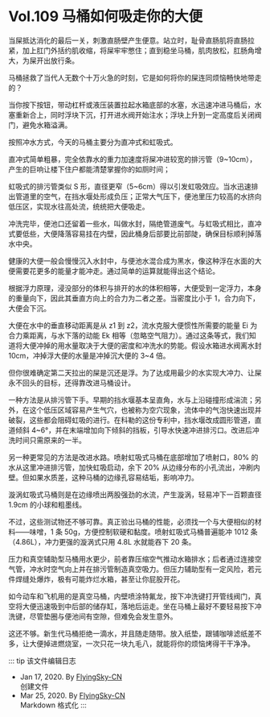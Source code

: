 # Vol.109 马桶如何吸走你的大便

当屎抵达消化的最后一关，刺激直肠壁产生便意。站立时，耻骨直肠肌将直肠拉紧，加上肛门外括约肌收缩，将屎牢牢憋住；直到稳坐马桶，肌肉放松，肛肠角增大，为屎开出放行条。

马桶拯救了当代人无数个十万火急的时刻，它是如何将你的屎连同烦恼畅快地带走的？

当你按下按钮，带动杠杆或液压装置拉起水箱底部的水塞，水迅速冲进马桶后，水塞重新合上，同时浮块下沉，打开进水阀开始注水；浮块上升到一定高度后关闭阀门，避免水箱溢满。

按照冲水方式，今天的马桶主要分为直冲式和虹吸式。

直冲式简单粗暴，完全依靠水的重力加速度将屎冲进较宽的排污管（9\~10cm），产生的巨响让楼下住户都能清楚掌握你的如厕时间；

虹吸式的排污管类似 S 形，直径更窄（5\~6cm）得以引发虹吸效应。当水迅速排出管道里的空气，在挡水堰处形成负压；正常大气压下，便池里压力较高的水挤向低压区，实现水往高处流，统统把大便吸走。

冲洗完毕，便池口还留着一些水，叫做水封，隔绝管道废气。与虹吸式相比，直冲式要低些，大便降落容易挂在内壁，因此桶身后部要比前部陡，确保目标顺利掉落水中央。

健康的大便一般会慢慢沉入水封中，与便池水混合成为黑水，像这种浮在水面的大便需要花更多的能量才能冲走。通过简单的运算就能得出这个结论。

根据浮力原理，浸没部分的体积与排开的水的体积相等，大便受到一定浮力，本身的重量向下，因此其垂直方向上的合力为二者之差。当密度比小于 1，合力向下，大便会下沉。

大便在水中的垂直移动距离是从 z1 到 z2，流水克服大便惯性所需要的能量 Ei 为合力乘距离，与水下落的动能 Ek 相等（忽略空气阻力）。通过这条等式，我们知道将大便冲掉的用水量取决于大便的密度和冲洗水的势能。假设水箱进水阀离水封 10cm，冲掉浮大便的水量是冲掉沉大便的 3\~4 倍。

但你很难确定第二天拉出的屎是沉还是浮。为了达成用最少的水实现大冲力、让屎永不回头的目标，还得靠改进马桶设计。

一种方法是从排污管下手。早期的挡水堰基本呈直角，水与上沿碰撞形成湍流；另外，在这个低压区域容易产生气穴，也被称为空穴现象，流体中的气泡快速出现并破裂，这些都会阻碍虹吸的进行。在科勒的这份专利中，挡水堰改成圆形管道，直道倾斜 4\~6°，并在末端增加向下倾斜的挡板，引导水快速冲进排污口。改进后冲洗时间只需原来的一半。

另一种更常见的方法是改进水路。喷射虹吸式马桶在底部增加了喷射口，80% 的水从这里冲进排污管，加快虹吸启动，余下 20% 从边缘分布的小孔流出，冲刷内壁。但如果水质差，这种马桶的边缘孔容易结垢，影响冲力。

漩涡虹吸式马桶则是在边缘喷出两股强劲的水流，产生漩涡，轻易冲下一百颗直径 1.9cm 的小球和粗墨线。

不过，这些测试物还不够可靠。真正验出马桶的性能，必须找一个与大便相似的材料——味噌，1 条 50g，方便控制软硬和黏度。喷射虹吸式马桶普遍能冲 1012 条（4.86L），冲力更强的漩涡式只用 4.8L 水就能吞下 20 条。

压力和真空辅助型马桶用水更少，前者靠压缩空气推动水箱排水；后者通过连接空气管，冲水时空气向上并在排污管制造真空吸力。但压力辅助型有一定风险，若元件焊缝处爆炸，极有可能炸烂水箱，甚至让你屁股开花。

如今动车和飞机用的是真空马桶，内壁喷涂特氟龙，按下冲洗键打开管线阀门，真空将大便迅速吸到中后部的储存缸，落地后运走。坐在马桶上最好不要轻易按下冲洗键，尽管垫圈与便池间有空隙，但难免会发生意外。

这还不够。新生代马桶拒绝一滴水，并且随走随带。放入纸垫，跟铺咖啡滤纸差不多，让大便掉进燃烧室，一次只花一块九毛八，就能将你的烦恼烤得干干净净。

::: tip 该文件编辑日志

- Jan 17, 2020. By [FlyingSky-CN](https://github.com/FlyingSky-CN)  
创建文件
- Mar 25, 2020. By [FlyingSky-CN](https://github.com/FlyingSky-CN)  
Markdown 格式化
:::
